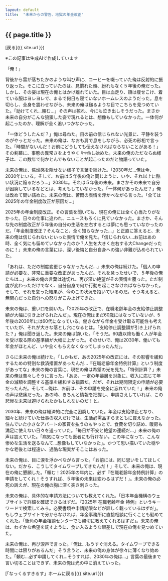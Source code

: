 ```yaml
--- 
layout: default
title:  "未来からの警告、地獄の年金改正"
---
```


## {{ page.title }}

 [戻る]({{ site.url }}) 

※この記事は生成AIで作成しています

「俺！」

背後から雷が落ちたかのような叫び声に、コーヒーを啜っていた俺は反射的に振り返った。そこに立っていたのは、見慣れた顔、紛れもなく５年後の俺だった。しかし、その姿は現在の俺とはかけ離れていた。目は血走り、頬は痩せこけ、着ている服はヨレヨレで、まるで何日も寝ていないホームレスのようだった。息を切らし、全身を震わせながら、未来の俺は縋るような目でこちらを見つめていた。「助けてくれ…頼む…」その声は掠れ、今にも泣き出しそうだった。まさか未来の自分がこんな狼狽した姿で現れるとは、想像もしていなかった。一体何が起こったのか、理解が全く追いつかなかった。

「一体どうしたんだ？」俺は尋ねた。目の前の信じられない光景に、平静を装うのがやっとだった。未来の俺は、なおも肩で息をしながら、必死の形相で言った。「時間がないんだ！お前にどうしても伝えなければならないことがある！」その剣幕に、事態の異常さをようやく উপলব্ধিし始めた。未来の俺のただならぬ様子は、この数年で何かとんでもないことが起こったのだと物語っていた。

未来の俺は、焦燥感を隠せない様子で言葉を続けた。「2030年だ…俺は今、2030年にいる。そして、お前は５年後の俺と同じように、いや、それ以上に酷い状況に陥るだろう…」2030年。それは５年後の未来。まさかその未来で自分が困窮しているなどとは、考えもしていなかった。「一体何があったんだ？」俺は改めて問い詰めた。未来の俺は、苦悶の表情を浮かべながら言った。「全ては2025年の年金制度改正が原因だ…」

2025年の年金制度改正。その言葉を聞いても、現在の俺には全く心当たりがなかった。日々の仕事に追われ、ニュースもろくに見ていなかった。まさか、そんな先の制度改正が５年後の自分の生活を左右するとは夢にも思っていなかったのだ。「年金制度改正？そんなこと、全く知らなかった…」と正直に答えると、未来の俺は信じられないといった表情で俺を見た。「信じられない…お前はあの時、全く気にも留めていなかったのか？人生を大きく左右する大Changeだったのに！」未来の俺の言葉には、深い後悔と自分自身への強い非難が込められていた。

「あれは、ただの制度変更じゃなかったんだ…」未来の俺は続けた。「個人の申請が必要な、非常に重要な改正があったんだ。それを怠ったせいで、５年後の俺たちは…」未来の俺の言葉は途切れ、再び深い絶望がその表情を覆った。ただ制度が変わっただけでなく、自分自身で何か行動を起こさなければならなかった。そして、それを怠った結果が、今のこの状況を招いているのだ。そう考えると、無関心だった自分への怒りがこみ上げてきた。

未来の俺は、重い口を開いた。「2025年の改正で、在職老齢年金の支給停止調整額が大幅に引き上げられたんだ」。現在の俺はまだ60歳にはなっていないが、5年後の2030年には60代になっている。働きながら年金を受け取る可能性も考えていたが、それが大きな落とし穴になるとは。「支給停止調整額が引き上げられた？」俺は聞き返した。未来の俺は頷いた。「そうだ。60歳以降も働く人が年金を受け取る際の基準額が大幅に上がった。そのせいで、俺は2030年、働いても年金がほとんど、いや全くもらえなくなってしまったんだ」。   

さらに未来の俺は続けた。「しかもだ、あの2025年の改正には、その影響を緩和するための特別な救済措置があったんだ…『在職老齢年金特例計算』という制度があってな」未来の俺の言葉に、現在の俺は希望の光を見た。「特例計算？」未来の俺は苦々しそうに言った。「ああ、一定の年齢層を対象に、収入に応じて年金の減額を調整する基準を緩和する措置だ。だが、それは期間限定の申請が必要だったんだ。そして…俺は、お前は、その申請を完全に忘れていた！」未来の俺の声は悲痛だった。あの時、きちんと情報を把握し、申請さえしていれば、この悲惨な未来は避けられたかもしれないのだ！と。

2030年、未来の俺は経済的に完全に困窮していた。年金は支給停止となり、細々と続けていた仕事の収入だけでは、生活必需品すらまともに買えなかった。住んでいた小さなアパートの家賃を払うのもやっとで、食費を切り詰め、暖房も満足に使えない日々を送っていた。「毎日が不安と絶望の連続だ…」未来の俺の声は震えていた。「病気になっても医者にも行けない。この年になって、こんな惨めな生活を送るなんて…想像もしていなかった」。かつて思い描いていた穏やかな老後とは程遠い、過酷な現実がそこにはあった。 

未来の俺は、目に涙を浮かべながら言った。「お前には、同じ思いをしてほしくない。だから、こうしてタイムワープしてきたんだ！」そして、未来の俺は、現在の俺に懇願した。「頼む！2025年の年内に、必ず『在職老齢年金特例計算』の申請をしてくれ！そうすれば、５年後の未来は変わるはずだ！」。未来の俺の必死の訴えが、現在の俺の胸に深く突き刺さった。   

未来の俺は、具体的な申請方法についても教えてくれた。「日本年金機構のウェブサイトで詳細を確認できるはずだ。『2025年 在職老齢年金 特例』というキーワードで検索してみろ。必要書類や申請期限などが詳しく載っているはずだ」。もしウェブサイトで分からなければ、年金事務所に直接相談に行くことも勧めてくれた。「街角の年金相談センターでも親切に教えてくれるはずだ」。未来の俺は、わずかな希望を託すように、食い入るような眼差しで現在の俺を見つめていた。

未来の俺は、再び涙声で言った。「俺は…もうすぐ消える。タイムワープできる時間には限りがあるんだ」そう言うと、未来の俺の身体が徐々に薄くなり始めた。「頼む…必ず申請してくれ…そうすれば、2030年の俺は…」言葉の最後まで言い切ることはできず、未来の俺は光の中に消えていった。

 [「なっくるすきるす」ホームに戻る]({{ site.url }})
